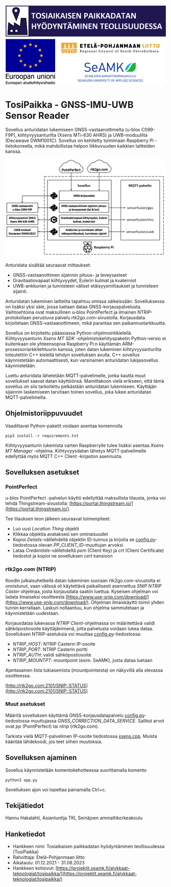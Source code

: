 ![logot](/images/tosipaikka_logot.png)

# TosiPaikka - GNSS-IMU-UWB Sensor Reader

Sovellus anturidatan lukemiseen GNSS-vastaanottimelta (u-blox C099-F9P), kiihtyvyysanturilta (Xsens MTi-630 AHRS) ja UWB-moduulilta (Decawave DWM1001C). Sovellus on kehitetty toimimaan Raspberry Pi -tietokoneella, mikä mahdollistaa helpon liikkuvuuden kaikkien laitteiden kanssa.

![toimintakaavio](/images/toimintakaavio.png)

Anturidata sisältää seuraavat mittaukset:
* GNSS-vastaanottimen sijainnin pituus- ja leveysasteet
* Gravitaatiovapaat kiihtyvyydet, Eulerin kulmat ja kvaterniot
* UWB-ankkurien ja tunnisteen väliset etäisyysmittaukset ja tunnisteen sijainti.

Anturidatan lukeminen laitteilta tapahtuu omissa säikeissään. Sovelluksessa on lisäksi yksi säie, jossa luetaan dataa GNSS-korjauspalvelusta. Vaihtoehtoina ovat maksullinen u-blox PointPerfect ja ilmainen NTRIP-protokollaan perustuva palvelu rtk2go.com-sivustolla. Korjausdata kirjoitetaan GNSS-vastaanottimeen, mikä parantaa sen paikannustarkkuutta.

Sovellus on kirjoitettu pääasiassa Python-ohjelmointikielellä. Kiihtyvyysanturin *Xsens MT SDK* -ohjelmistokehityspaketin Python-versio ei kuitenkaan ole yhteensopiva Raspberry Pi:n käyttämän ARM-prosessoriarkkitehtuurin kanssa, joten datan lukeminen kiihtyvyysanturilta toteutettiin C++ kielellä tehdyn sovelluksen avulla. C++ sovellus käynnistetään automaattisesti, kun varsinainen anturidatan lukijasovellus käynnistetään.

Luettu anturidata lähetetään MQTT-palvelimelle, jonka kautta muut sovellukset saavat datan käyttöönsä. Mainittakoon vielä erikseen, että tämä sovellus on siis tarkoitettu pelkästään anturidatan lukemiseen. Käyttäjän sijainnin laskemiseen tarvitaan toinen sovellus, joka lukee anturidatan MQTT-palvelimelta.

## Ohjelmistoriippuvuudet

Vaadittavat Python-paketit voidaan asentaa komennolla
```
pip3 install -r requirements.txt
```

Kiihtyvyysanturin lukemista varten Raspberrylle tulee lisäksi asentaa *Xsens MT Manager* -ohjelma. Kiihtyvyysdatan lähetys MQTT-palvelimelle edellyttää myös MQTT C++ Client -kirjaston asennusta.

## Sovelluksen asetukset

### PointPerfect

u-blox PointPerfect -palvelun käyttö edellyttää maksullista tilausta, jonka voi tehdä Thingstream-sivustolla: [https://portal.thingstream.io/](https://portal.thingstream.io/). 

Tee tilauksen teon jälkeen seuraavat toimenpiteet:
* Luo uusi *Location Thing* objekti
* Klikkaa objektia avataksesi sen ominaisuudet
* Kopioi *Details*-välilehdeltä objektin ID-tunnus ja kirjoita se [config.py](/config.py)-tiedostossa olevan *PP_CLIENT_ID*-muuttujan arvoksi
* Lataa *Credentials*-välilehdeltä *pem* (Client Key) ja *crt* (Client Certificate) tiedostot ja kopioi ne sovelluksen *cert* kansioon

### rtk2go.com (NTRIP)

Koodin julkaisuhetkellä datan lukeminen suoraan rtk2go.com-sivustolta ei onnistunut, vaan välissä oli käytettävä paikallisesti asennettua *SNIP NTRIP Caster* ohjelmaa, josta korjausdata saatiin luettua. Kyseisen ohjelman voi ladata ilmaiseksi osoitteesta [https://www.use-snip.com/download/](https://www.use-snip.com/download/). Ohjelman ilmaiskäyttö toimii yhden tunnin kerrallaan. Laskuri nollaantuu, kun ohjelma sammutetaan ja käynnistetään uudestaan.

Korjausdataa lukevassa *NTRIP Client*-ohjelmassa on määritettävä validi sähköpostiosoite käyttäjänimenä, jotta palvelusta voidaan lukea dataa. Sovelluksen NTRIP-asetuksia voi muuttaa [config.py](/config.py)-tiedostossa:

* *NTRIP_HOST*: NTRIP Casterin IP-osoite
* *NTRIP_PORT*: NTRIP Casterin portti
* *NTRIP_AUTH*: validi sähköpostiosoite
* *NTRIP_MOUNTPT*: mountpoint (esim. SeAMK), josta dataa luetaan

Ajantasainen lista tukiasemista (mountpointeista) on näkyvillä alla olevassa osoitteessa.

[http://rtk2go.com:2101/SNIP::STATUS](http://rtk2go.com:2101/SNIP::STATUS)

### Muut asetukset

Määritä sovelluksen käyttämä GNSS-korjausdatapalvelu [config.py](/config.py)-tiedostossa muuttujassa *GNSS_CORRECTION_DATA_SERVICE*. Sallitut arvot ovat *pp* (PointPerfect) tai *ntrip* (rtk2go.com).

Tarkista vielä MQTT-palvelimen IP-osoite tiedostossa [xsens.cpp](/sensors/xsens.cpp). Muista kääntää lähdekoodi, jos teet siihen muutoksia.

## Sovelluksen ajaminen

Sovellus käynnistetään komentokehotteessa suorittamalla komento
```
python3 app.py
```

Sovelluksen ajon voi lopettaa painamalla Ctrl+c.

## Tekijätiedot

Hannu Hakalahti, Asiantuntija TKI, Seinäjoen ammattikorkeakoulu

## Hanketiedot

* Hankkeen nimi: Tosiaikaisen paikkadatan hyödyntäminen teollisuudessa (TosiPaikka)
* Rahoittaja: Etelä-Pohjanmaan liitto
* Aikataulu: 01.12.2021 - 31.08.2023
* Hankkeen kotisivut: [https://projektit.seamk.fi/alykkaat-teknologiat/tosipaikka/](https://projektit.seamk.fi/alykkaat-teknologiat/tosipaikka/)
